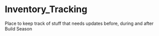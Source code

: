 # Inventory_Tracking
Place to keep track of stuff that needs updates before, during and after Build Season
